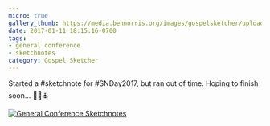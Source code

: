 ```yaml
---
micro: true
gallery_thumb: https://media.bennorris.org/images/gospelsketcher/uploads/2018/74ac3251d8.jpg
date: 2017-01-11 18:15:16-0700
tags:
- general conference
- sketchnotes
category: Gospel Sketcher
---
```


Started a #sketchnote for #SNDay2017, but ran out of time. Hoping to finish soon... ✍🏼⛪️

[![General Conference Sketchnotes](https://media.bennorris.org/images/gospelsketcher/uploads/2018/74ac3251d8.jpg)](https://media.bennorris.org/images/gospelsketcher/uploads/2018/74ac3251d8.jpg)
